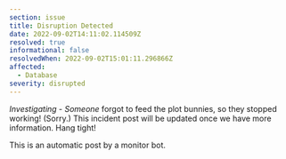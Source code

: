 ```yaml
---
section: issue
title: Disruption Detected
date: 2022-09-02T14:11:02.114509Z
resolved: true
informational: false
resolvedWhen: 2022-09-02T15:01:11.296866Z
affected:
  - Database
severity: disrupted
---
```

*Investigating* - _Someone_ forgot to feed the plot bunnies, so they stopped working! (Sorry.) This incident post will be updated once we have more information. Hang tight!

This is an automatic post by a monitor bot.
        